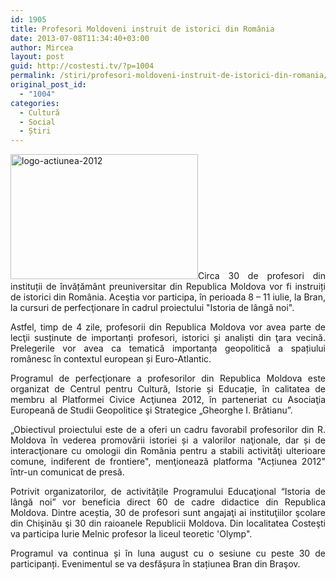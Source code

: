 ```yaml
---
id: 1905
title: Profesori Moldoveni instruit de istorici din România
date: 2013-07-08T11:34:40+03:00
author: Mircea
layout: post
guid: http://costesti.tv/?p=1004
permalink: /stiri/profesori-moldoveni-instruit-de-istorici-din-romania/
original_post_id:
  - "1004"
categories:
  - Cultură
  - Social
  - Știri
---
```

<p style="text-align:justify;">
  <a href="http://costesti.tv/wp-content/uploads/2013/07/logo-actiunea-2012.jpg"><img alt="logo-actiunea-2012" class="alignleft size-full wp-image-1005" height="200" src="http://costesti.tv/wp-content/uploads/2013/07/logo-actiunea-2012.jpg" width="300" />​</a>Circa 30 de profesori din instituții de &icirc;nvățăm&acirc;nt preuniversitar din Republica Moldova vor fi instruiți de istorici din Rom&acirc;nia.&nbsp;Aceştia vor participa, &icirc;n perioada 8 &ndash; 11 iulie, la Bran, la cursuri de perfecţionare &icirc;n cadrul proiectului "Istoria de l&acirc;ngă noi".
</p>

<p style="text-align:justify;">
  Astfel, timp de 4 zile, profesorii din Republica Moldova vor avea parte de lecţii susținute de importanți profesori, istorici și analiști din ţara vecină. Prelegerile vor avea ca tematică importanța geopolitică a spațiului rom&acirc;nesc &icirc;n contextul european și Euro-Atlantic.
</p>

<p style="text-align:justify;">
  Programul de perfecţionare a profesorilor din Republica Moldova este organizat de&nbsp;Centrul pentru Cultură, Istorie și Educație, &icirc;n calitatea de membru al Platformei Civice Acţiunea 2012, &icirc;n parteneriat cu Asociaţia Europeană de Studii Geopolitice şi Strategice &bdquo;Gheorghe I. Brătianu&rdquo;.
</p>

<p style="text-align:justify;">
  &bdquo;Obiectivul proiectului este de a oferi un cadru favorabil profesorilor din R. Moldova &icirc;n vederea promovării istoriei și a valorilor naţionale, dar și de interacţionare cu omologii din Rom&acirc;nia pentru a stabili activităţi ulterioare comune, indiferent de frontiere", menţionează platforma "Acțiunea 2012" &icirc;ntr-un comunicat de presă.
</p>

<p style="text-align:justify;">
  Potrivit organizatorilor, de activităţile Programului Educaţional &ldquo;Istoria de l&acirc;ngă noi&rdquo; vor beneficia direct 60 de cadre didactice din Republica Moldova. Dintre aceștia, 30 de profesori sunt angajaţi ai instituţiilor şcolare din Chişinău şi 30 din raioanele Republicii Moldova. Din localitatea Costeşti va participa Iurie Melnic profesor la liceul teoretic 'Olymp".
</p>

<p style="text-align:justify;">
  Programul va continua și &icirc;n luna august cu o sesiune cu peste 30 de participanți. Evenimentul se va desfășura &icirc;n stațiunea Bran din Braşov.&nbsp;
</p>